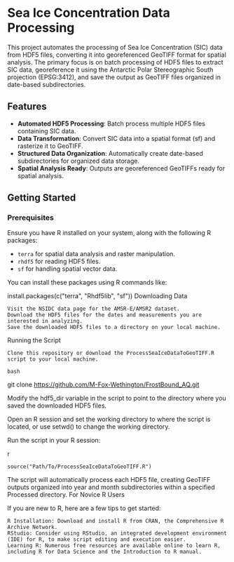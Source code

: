 # Sea Ice Concentration Data Processing

This project automates the processing of Sea Ice Concentration (SIC) data from HDF5 files, converting it into georeferenced GeoTIFF format for spatial analysis. The primary focus is on batch processing of HDF5 files to extract SIC data, georeference it using the Antarctic Polar Stereographic South projection (EPSG:3412), and save the output as GeoTIFF files organized in date-based subdirectories.

## Features

- **Automated HDF5 Processing**: Batch process multiple HDF5 files containing SIC data.
- **Data Transformation**: Convert SIC data into a spatial format (sf) and rasterize it to GeoTIFF.
- **Structured Data Organization**: Automatically create date-based subdirectories for organized data storage.
- **Spatial Analysis Ready**: Outputs are georeferenced GeoTIFFs ready for spatial analysis.

## Getting Started

### Prerequisites

Ensure you have R installed on your system, along with the following R packages:

- `terra` for spatial data analysis and raster manipulation.
- `rhdf5` for reading HDF5 files.
- `sf` for handling spatial vector data.

You can install these packages using R commands like:

install.packages(c("terra", "Rhdf5lib", "sf"))
Downloading Data

    Visit the NSIDC data page for the AMSR-E/AMSR2 dataset.
    Download the HDF5 files for the dates and measurements you are interested in analyzing.
    Save the downloaded HDF5 files to a directory on your local machine.

Running the Script

    Clone this repository or download the ProcessSeaIceDataToGeoTIFF.R script to your local machine.

    bash

git clone https://github.com/M-Fox-Wethington/FrostBound_AQ.git

Modify the hdf5_dir variable in the script to point to the directory where you saved the downloaded HDF5 files.

Open an R session and set the working directory to where the script is located, or use setwd() to change the working directory.

Run the script in your R session:

r

    source("Path/To/ProcessSeaIceDataToGeoTIFF.R")

The script will automatically process each HDF5 file, creating GeoTIFF outputs organized into year and month subdirectories within a specified Processed directory.
For Novice R Users

If you are new to R, here are a few tips to get started:

    R Installation: Download and install R from CRAN, the Comprehensive R Archive Network.
    RStudio: Consider using RStudio, an integrated development environment (IDE) for R, to make script editing and execution easier.
    Learning R: Numerous free resources are available online to learn R, including R for Data Science and the Introduction to R manual.


```r

